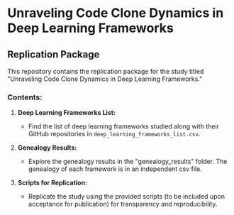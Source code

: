 # Unraveling Code Clone Dynamics in Deep Learning Frameworks

## Replication Package

This repository contains the replication package for the study titled "Unraveling Code Clone Dynamics in Deep Learning Frameworks."

### Contents:

1. **Deep Learning Frameworks List:**
   - Find the list of deep learning frameworks studied along with their GitHub repositories in `deep_learning_frameworks_list.csv`.

2. **Genealogy Results:**
   - Explore the genealogy results in the "genealogy_results" folder. The genealogy of each framework is in an independent csv file.

3. **Scripts for Replication:**
   - Replicate the study using the provided scripts (to be included upon acceptance for publication) for transparency and reproducibility.
